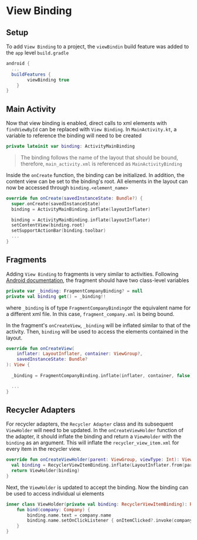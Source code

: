 # View Binding

## Setup
To add `View Binding` to a project, the `viewBindin` build feature was added to the `app` level `build.gradle`
```gradle
android {
  ...
  buildFeatures {
        viewBinding true
    }
}
```

## Main Activity
Now that view binding is enabled, direct calls to xml elements with `findViewById` can be replaced with `View Binding`. In `MainActivity.kt`, a variable to reference the binding will need to be created
```kotlin
private lateinit var binding: ActivityMainBinding
```

> The binding follows the name of the layout that should be bound, therefore, `main_activity.xml` is referenced as `MainActivityBinding`

 Inside the `onCreate` function, the binding can be initialized. In addition, the content view can be set to the binding's root. All elements in the layout can now be accessed through `binding.<element_name>`
```kotlin
override fun onCreate(savedInstanceState: Bundle?) {
  super.onCreate(savedInstanceState)
  binding = ActivityMainBinding.inflate(layoutInflater)

  binding = ActivityMainBinding.inflate(layoutInflater)
  setContentView(binding.root)
  setSupportActionBar(binding.toolbar)
  ...
}
```

## Fragments
Adding `View Binding` to fragments is very similar to activities. Following [Android documentation](https://developer.android.com/topic/libraries/view-binding), the fragment should have two class-level variables
```kotlin
private var _binding: FragmentCompanyBinding? = null
private val binding get() = _binding!!
```
where `_binding` is of type `FragmentCompanyBinding`or the equivalent name for a different xml file. In this case, `fragment_company.xml` is being bound.

In the fragment's `onCreateView`, `_binding` will be inflated similar to that of the activity. Then, `binding` will be used to access the elements contained in the layout.
```kotlin
override fun onCreateView(
    inflater: LayoutInflater, container: ViewGroup?,
    savedInstanceState: Bundle?
): View {
  
  _binding = FragmentCompanyBinding.inflate(inflater, container, false)

  ...
}
```

## Recycler Adapters
For recycler adapters, the `Recycler Adapter` class and its subsequent `ViewHolder` will need to be updated. In the `onCreateViewHolder` function of the adapter, it should inflate the binding and return a `ViewHolder` with the `binding` as an argument. This will inflate the `recycler_view_item.xml` for every item in the recycler view.
```kotlin
override fun onCreateViewHolder(parent: ViewGroup, viewType: Int): ViewHolder {
  val binding = RecyclerViewItemBinding.inflate(LayoutInflater.from(parent.context), parent, false)
  return ViewHolder(binding)
}
```

Next, the `ViewHolder` is updated to accept the binding. Now the binding can be used to access individual ui elements
```kotlin
inner class ViewHolder(private val binding: RecyclerViewItemBinding): RecyclerView.ViewHolder(binding.root) {
    fun bind(company: Company) {
        binding.name.text = company.name
        binding.name.setOnClickListener { onItemClicked?.invoke(company) }
    }
}
```